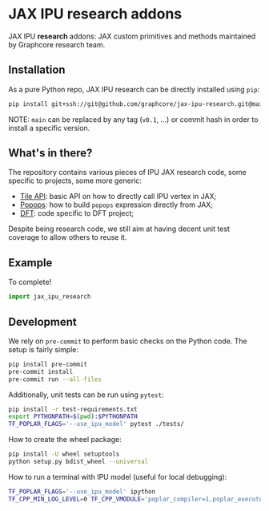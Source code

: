 # JAX IPU **research** addons

JAX IPU **research** addons: JAX custom primitives and methods maintained by Graphcore research team.

## Installation

As a pure Python repo, JAX IPU research can be directly installed using `pip`:
```bash
pip install git+ssh://git@github.com/graphcore/jax-ipu-research.git@main
```
NOTE: `main` can be replaced by any tag (`v0.1`, ...) or commit hash in order to install a specific version.

## What's in there?

The repository contains various pieces of IPU JAX research code, some specific to projects, some more generic:

* [Tile API](jax_ipu_research/tile/README.md): basic API on how to directly call IPU vertex in JAX;
* [Popops](...): how to build `popops` expression directly from JAX;
* [DFT](...): code specific to DFT project;

Despite being research code, we still aim at having decent unit test coverage to allow others to reuse it.

## Example

To complete!
```python
import jax_ipu_research
```

## Development

We rely on `pre-commit` to perform basic checks on the Python code. The setup is fairly simple:
```bash
pip install pre-commit
pre-commit install
pre-commit run --all-files
```

Additionally, unit tests can be run using `pytest`:
```bash
pip install -r test-requirements.txt
export PYTHONPATH=$(pwd):$PYTHONPATH
TF_POPLAR_FLAGS='--use_ipu_model' pytest ./tests/
```

How to create the wheel package:
```bash
pip install -U wheel setuptools
python setup.py bdist_wheel --universal
```

How to run a terminal with IPU model (useful for local debugging):
```bash
TF_POPLAR_FLAGS='--use_ipu_model' ipython
TF_CPP_MIN_LOG_LEVEL=0 TF_CPP_VMODULE='poplar_compiler=1,poplar_executor=1' TF_POPLAR_FLAGS='--use_ipu_model' ipython
```
